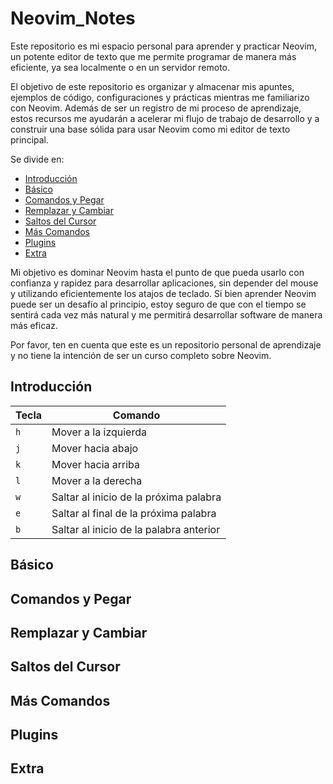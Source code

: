 # Neovim_Notes

Este repositorio es mi espacio personal para aprender y practicar Neovim,
un potente editor de texto que me permite programar de manera más eficiente,
ya sea localmente o en un servidor remoto.

El objetivo de este repositorio es organizar y almacenar mis apuntes,
ejemplos de código, configuraciones y prácticas mientras me familiarizo
con Neovim. Además de ser un registro de mi proceso de aprendizaje, estos
recursos me ayudarán a acelerar mi flujo de trabajo de desarrollo y a
construir una base sólida para usar Neovim como mi editor de texto
principal.

Se divide en:

- [Introducción](#introducción)
- [Básico](#básico)
- [Comandos y Pegar](#comandos-y-pegar)
- [Remplazar y Cambiar](#remplazar-y-cambiar)
- [Saltos del Cursor](#saltos-del-cursor)
- [Más Comandos](#más-comandos)
- [Plugins](#plugins)
- [Extra](#extra)

Mi objetivo es dominar Neovim hasta el punto de que pueda usarlo con confianza
y rapidez para desarrollar aplicaciones, sin depender del mouse y utilizando
 eficientemente los atajos de teclado. Si bien aprender Neovim puede ser un desafío al principio, estoy seguro de que con el tiempo se sentirá cada vez más natural
  y me permitirá desarrollar software de manera más eficaz.

Por favor, ten en cuenta que este es un repositorio personal de aprendizaje
 y no tiene la intención de ser un curso completo sobre Neovim.

## Introducción

| Tecla  | Comando                                  |
|--------|------------------------------------------|
| `h`    | Mover a la izquierda                     |
| `j`    | Mover hacia abajo                        |
| `k`    | Mover hacia arriba                       |
| `l`    | Mover a la derecha                       |
| `w`    | Saltar al inicio de la próxima palabra  
| `e`    | Saltar al final de la próxima palabra    |
| `b`    | Saltar al inicio de la palabra anterior  |

## Básico

## Comandos y Pegar

## Remplazar y Cambiar

## Saltos del Cursor

## Más Comandos

## Plugins

## Extra

